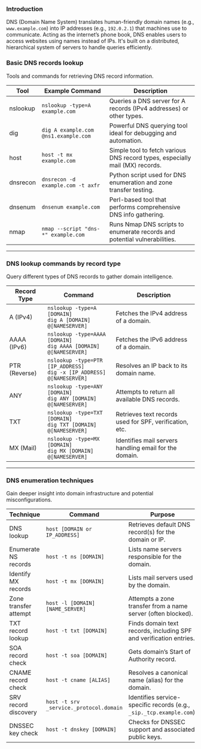 ### **Introduction**

DNS (Domain Name System) translates human-friendly domain names (e.g., `www.example.com`) into IP addresses (e.g., `192.0.2.1`) that machines use to communicate. Acting as the internet’s phone book, DNS enables users to access websites using names instead of IPs. It's built on a distributed, hierarchical system of servers to handle queries efficiently.

### **Basic DNS records lookup**

Tools and commands for retrieving DNS record information.

| Tool      | Example Command                                | Description |
|-----------|------------------------------------------------|-------------|
| nslookup  | `nslookup -type=A example.com`                 | Queries a DNS server for A records (IPv4 addresses) or other types. |
| dig       | `dig A example.com @ns1.example.com`           | Powerful DNS querying tool ideal for debugging and automation. |
| host      | `host -t mx example.com`                       | Simple tool to fetch various DNS record types, especially mail (MX) records. |
| dnsrecon  | `dnsrecon -d example.com -t axfr`              | Python script used for DNS enumeration and zone transfer testing. |
| dnsenum   | `dnsenum example.com`                          | Perl-based tool that performs comprehensive DNS info gathering. |
| nmap      | `nmap --script "dns-*" example.com`            | Runs Nmap DNS scripts to enumerate records and potential vulnerabilities. |

---

### **DNS lookup commands by record type**

Query different types of DNS records to gather domain intelligence.

| Record Type   | Command                                           | Description |
|---------------|---------------------------------------------------|-------------|
| A (IPv4)      | `nslookup -type=A [DOMAIN]`<br>`dig A [DOMAIN] @[NAMESERVER]` | Fetches the IPv4 address of a domain. |
| AAAA (IPv6)   | `nslookup -type=AAAA [DOMAIN]`<br>`dig AAAA [DOMAIN] @[NAMESERVER]` | Fetches the IPv6 address of a domain. |
| PTR (Reverse) | `nslookup -type=PTR [IP_ADDRESS]`<br>`dig -x [IP_ADDRESS] @[NAMESERVER]` | Resolves an IP back to its domain name. |
| ANY           | `nslookup -type=ANY [DOMAIN]`<br>`dig ANY [DOMAIN] @[NAMESERVER]` | Attempts to return all available DNS records. |
| TXT           | `nslookup -type=TXT [DOMAIN]`<br>`dig TXT [DOMAIN] @[NAMESERVER]` | Retrieves text records used for SPF, verification, etc. |
| MX (Mail)     | `nslookup -type=MX [DOMAIN]`<br>`dig MX [DOMAIN] @[NAMESERVER]` | Identifies mail servers handling email for the domain. |

---

### **DNS enumeration techniques**

Gain deeper insight into domain infrastructure and potential misconfigurations.

| Technique             | Command                                    | Purpose |
|-----------------------|--------------------------------------------|---------|
| DNS lookup            | `host [DOMAIN or IP_ADDRESS]`             | Retrieves default DNS record(s) for the domain or IP. |
| Enumerate NS records  | `host -t ns [DOMAIN]`                     | Lists name servers responsible for the domain. |
| Identify MX records   | `host -t mx [DOMAIN]`                     | Lists mail servers used by the domain. |
| Zone transfer attempt | `host -l [DOMAIN] [NAME_SERVER]`          | Attempts a zone transfer from a name server (often blocked). |
| TXT record lookup     | `host -t txt [DOMAIN]`                    | Finds domain text records, including SPF and verification entries. |
| SOA record check      | `host -t soa [DOMAIN]`                    | Gets domain’s Start of Authority record. |
| CNAME record check    | `host -t cname [ALIAS]`                   | Resolves a canonical name (alias) for the domain. |
| SRV record discovery  | `host -t srv _service._protocol.domain`   | Identifies service-specific records (e.g., `_sip._tcp.example.com`). |
| DNSSEC key check      | `host -t dnskey [DOMAIN]`                 | Checks for DNSSEC support and associated public keys. |
